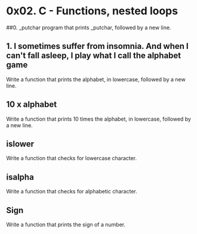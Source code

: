 # 0x02. C - Functions, nested loops

##0. _putchar
program that prints _putchar, followed by a new line.
## 1. I sometimes suffer from insomnia. And when I can't fall asleep, I play what I call the alphabet game
Write a function that prints the alphabet, in lowercase, followed by a new line.

##  10 x alphabet
Write a function that prints 10 times the alphabet, in lowercase, followed by a new line.
## islower
Write a function that checks for lowercase character.

## isalpha
Write a function that checks for alphabetic character.

## Sign
Write a function that prints the sign of a number.
